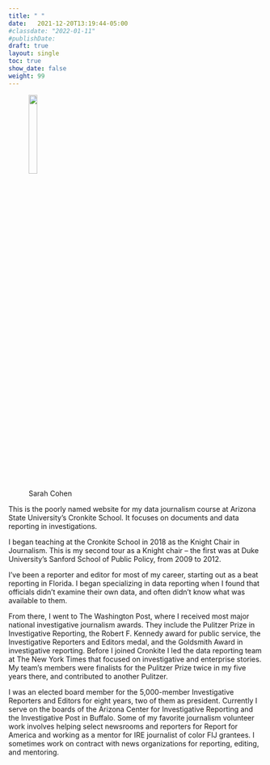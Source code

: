 ```yaml
---
title: " "
date:   2021-12-20T13:19:44-05:00
#classdate: "2022-01-11"
#publishDate: 
draft: true
layout: single
toc: true
show_date: false
weight: 99
--- 
```



<figure class="figure float-start sm-3 ps-4 " width="20%">
<img src="/img/scpicture2.jpg" width="20%" class="figure-img img-fluid" ></img>
<figcaption class="figure-caption">Sarah Cohen</figcaption>
</figure>


This is the poorly named website for my data journalism course at Arizona State University’s Cronkite School. It focuses on documents and data reporting in investigations.

I began teaching at the Cronkite School in 2018 as the Knight Chair in Journalism. This is my second tour as a Knight chair – the first was at Duke University’s Sanford School of Public Policy, from 2009 to 2012.

I’ve been a reporter and editor for most of my career, starting out as a beat reporting in Florida. I began specializing in data reporting when I found that officials didn’t examine their own data, and often didn’t know what was available to them.

From there, I went to The Washington Post, where I received most major national investigative journalism awards. They include the Pulitzer Prize in Investigative Reporting, the Robert F. Kennedy award for public service, the Investigative Reporters and Editors medal, and the Goldsmith Award in investigative reporting. Before I joined Cronkite I led the data reporting team at The New York Times that focused on investigative and enterprise stories. My team’s members were finalists for the Pulitzer Prize twice in my five years there, and contributed to another Pulitzer.

I was an elected board member for the 5,000-member Investigative Reporters and Editors for eight years, two of them as president. Currently I serve on the boards of the Arizona Center for Investigative Reporting and the Investigative Post in Buffalo. Some of my favorite journalism volunteer work involves helping select newsrooms and reporters for Report for America and working as a mentor for IRE journalist of color FIJ grantees. I sometimes work on contract with news organizations for reporting, editing, and mentoring.